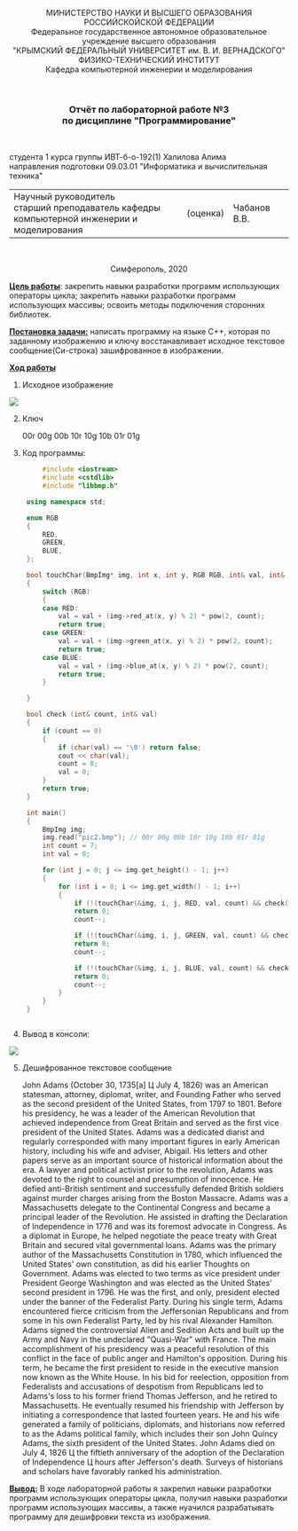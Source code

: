 <p align="center">  МИНИСТЕРСТВО НАУКИ И ВЫСШЕГО ОБРАЗОВАНИЯ РОССИЙСКОЙСКОЙ ФЕДЕРАЦИИ<br/>
Федеральное государственное автономное образовательное учреждение высшего образования
 <br/>
 "КРЫМСКИЙ ФЕДЕРАЛЬНЫЙ УНИВЕРСИТЕТ им. В. И. ВЕРНАДСКОГО"  <br/>
  ФИЗИКО-ТЕХНИЧЕСКИЙ ИНСТИТУТ <br/>
    Кафедра компьютерной инженерии и моделирования<br/></p>

<br/>

### <p align="center">Отчёт по лабораторной работе №3 <br/> по дисциплине "Программирование"</p>

<br/>

студента 1 курса группы ИВТ-б-о-192(1)
Халилова Алима<br/>
направления подготовки 09.03.01 "Информатика и вычислительная техника"  
<table>
<tr><td>Научный руководитель<br/> старший преподаватель кафедры<br/> компьютерной инженерии и моделирования</td>
<td>(оценка)</td>
<td>Чабанов В.В.</td>
</tr>
</table>

<br/>

<p align="center">Симферополь, 2020</p>

**<u>Цель работы</u>**:  закрепить навыки разработки программ использующих операторы цикла; закрепить навыки разработки программ использующих массивы; освоить методы подключения сторонних библиотек.

**<u>Постановка задачи:</u>** написать программу на языке C++, которая по заданному изображению и ключу восстанавливает исходное текстовое сообщение(Си-строка) зашифрованное в изображении.

**<u>Ход работы</u>**

1. Исходное изображение 

![](https://github.com/stplzawa/Labs_pics/blob/master/Lab3/pic2.bmp)


2. Ключ 

	00r 00g 00b 10r 10g 10b 01r 01g

3. Код программы:

   ```c++
		#include <iostream>
		#include <cstdlib>
		#include "libbmp.h"

	using namespace std;

	enum RGB
	{
		RED,
		GREEN,
		BLUE,
	};

	bool touchChar(BmpImg* img, int x, int y, RGB RGB, int& val, int& count)
	{
		switch (RGB)
		{
		case RED:
			val = val + (img->red_at(x, y) % 2) * pow(2, count);
			return true;
		case GREEN:
			val = val + (img->green_at(x, y) % 2) * pow(2, count);
			return true;
		case BLUE:
			val = val + (img->blue_at(x, y) % 2) * pow(2, count);
			return true;
		}

	}

	bool check (int& count, int& val)
	{
		if (count == 0)
		{
			if (char(val) == '\0') return false;
			cout << char(val);
			count = 8;
			val = 0;
		}
		return true;
	}

	int main()
	{
		BmpImg img;
		img.read("pic2.bmp"); // 00r 00g 00b 10r 10g 10b 01r 01g
		int count = 7;
		int val = 0;

		for (int j = 0; j <= img.get_height() - 1; j++)
		{
			for (int i = 0; i <= img.get_width() - 1; i++)
			{
				if (!(touchChar(&img, i, j, RED, val, count) && check(count, val)))       
				return 0;
				count--;

				if (!(touchChar(&img, i, j, GREEN, val, count) && check(count, val)))      
				return 0;
				count--;

				if (!(touchChar(&img, i, j, BLUE, val, count) && check(count, val)))       
				return 0;
				count--;
			}
		}
	}

   
   
   ```

   
4. Вывод в консоли:

![](https://github.com/stplzawa/Labs_pics/blob/master/Lab3/2%20(2).png)


5. Дешифрованное текстовое сообщение

   John Adams (October 30, 1735[a] Ц July 4, 1826) was an American statesman, attorney, diplomat, writer, and Founding Father who served as the second president of the United States, from 1797 to 1801. Before his presidency, he was a leader of the American Revolution that achieved independence from Great Britain and served as the first vice president of the United States. Adams was a dedicated diarist and regularly corresponded with many important figures in early American history, including his wife and adviser, Abigail. His letters and other papers serve as an important source of historical information about the era.
	A lawyer and political activist prior to the revolution, Adams was devoted to the right to counsel and presumption of innocence. He defied anti-British sentiment and successfully defended British soldiers against murder charges arising from the Boston Massacre. Adams was a Massachusetts delegate to the Continental Congress and became a principal leader of the Revolution. He assisted in drafting the Declaration of Independence in 1776 and was its foremost advocate in Congress. As a diplomat in Europe, he helped negotiate the peace treaty with Great Britain and secured vital governmental loans. Adams was the primary author of the Massachusetts Constitution in 1780, which influenced the United States' own constitution, as did his earlier Thoughts on Government.
	Adams was elected to two terms as vice president under President George Washington and was elected as the United States' second president in 1796. He was the first, and only, president elected under the banner of the Federalist Party. During his single term, Adams encountered fierce criticism from the Jeffersonian Republicans and from some in his own Federalist Party, led by his rival Alexander Hamilton. Adams signed the controversial Alien and Sedition Acts and built up the Army and Navy in the undeclared "Quasi-War" with France. The main accomplishment of his presidency was a peaceful resolution of this conflict in the face of public anger and Hamilton's opposition. During his term, he became the first president to reside in the executive mansion now known as the White House.
	In his bid for reelection, opposition from Federalists and accusations of despotism from Republicans led to Adams's loss to his former friend Thomas Jefferson, and he retired to Massachusetts. He eventually resumed his friendship with Jefferson by initiating a correspondence that lasted fourteen years. He and his wife generated a family of politicians, diplomats, and historians now referred to as the Adams political family, which includes their son John Quincy Adams, the sixth president of the United States. John Adams died on July 4, 1826 Ц the fiftieth anniversary of the adoption of the Declaration of Independence Ц hours after Jefferson's death. Surveys of historians and scholars have favorably ranked his administration.

**<u>Вывод:</u>** В ходе лабораторной работы я закрепил навыки разработки программ использующих операторы цикла, получил навыки разработки программ использующих массивы, а также нуачился разрабатывать программу для дешифровки текста из изображения. 
